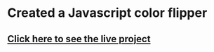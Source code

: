 # Created a Javascript color flipper

## [Click here to see the live project](https://color-flipper-uzor.netlify.app)
